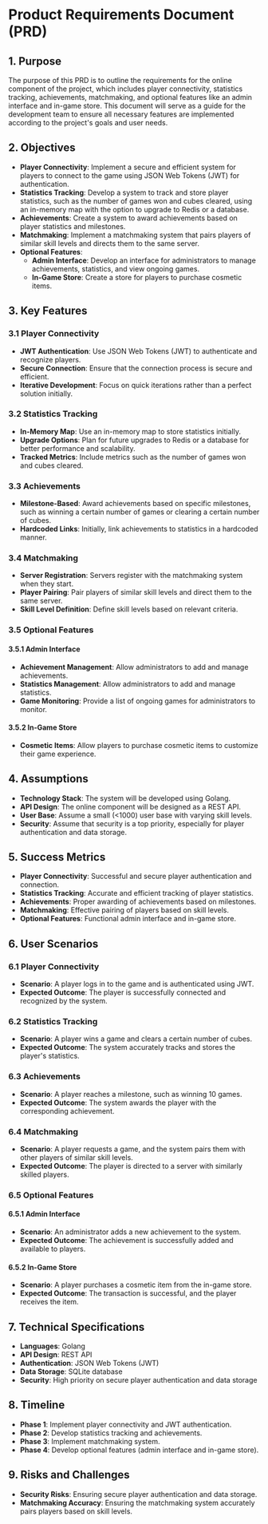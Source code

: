 # Product Requirements Document (PRD)

## 1. Purpose

The purpose of this PRD is to outline the requirements for the online component of the project, which includes player connectivity, statistics tracking, achievements, matchmaking, and optional features like an admin interface and in-game store. This document will serve as a guide for the development team to ensure all necessary features are implemented according to the project's goals and user needs.

## 2. Objectives

- **Player Connectivity**: Implement a secure and efficient system for players to connect to the game using JSON Web Tokens (JWT) for authentication.
- **Statistics Tracking**: Develop a system to track and store player statistics, such as the number of games won and cubes cleared, using an in-memory map with the option to upgrade to Redis or a database.
- **Achievements**: Create a system to award achievements based on player statistics and milestones.
- **Matchmaking**: Implement a matchmaking system that pairs players of similar skill levels and directs them to the same server.
- **Optional Features**:
  - **Admin Interface**: Develop an interface for administrators to manage achievements, statistics, and view ongoing games.
  - **In-Game Store**: Create a store for players to purchase cosmetic items.

## 3. Key Features

### 3.1 Player Connectivity

- **JWT Authentication**: Use JSON Web Tokens (JWT) to authenticate and recognize players.
- **Secure Connection**: Ensure that the connection process is secure and efficient.
- **Iterative Development**: Focus on quick iterations rather than a perfect solution initially.

### 3.2 Statistics Tracking

- **In-Memory Map**: Use an in-memory map to store statistics initially.
- **Upgrade Options**: Plan for future upgrades to Redis or a database for better performance and scalability.
- **Tracked Metrics**: Include metrics such as the number of games won and cubes cleared.

### 3.3 Achievements

- **Milestone-Based**: Award achievements based on specific milestones, such as winning a certain number of games or clearing a certain number of cubes.
- **Hardcoded Links**: Initially, link achievements to statistics in a hardcoded manner.

### 3.4 Matchmaking

- **Server Registration**: Servers register with the matchmaking system when they start.
- **Player Pairing**: Pair players of similar skill levels and direct them to the same server.
- **Skill Level Definition**: Define skill levels based on relevant criteria.

### 3.5 Optional Features

#### 3.5.1 Admin Interface

- **Achievement Management**: Allow administrators to add and manage achievements.
- **Statistics Management**: Allow administrators to add and manage statistics.
- **Game Monitoring**: Provide a list of ongoing games for administrators to monitor.

#### 3.5.2 In-Game Store

- **Cosmetic Items**: Allow players to purchase cosmetic items to customize their game experience.

## 4. Assumptions

- **Technology Stack**: The system will be developed using Golang.
- **API Design**: The online component will be designed as a REST API.
- **User Base**: Assume a small (<1000) user base with varying skill levels.
- **Security**: Assume that security is a top priority, especially for player authentication and data storage.

## 5. Success Metrics

- **Player Connectivity**: Successful and secure player authentication and connection.
- **Statistics Tracking**: Accurate and efficient tracking of player statistics.
- **Achievements**: Proper awarding of achievements based on milestones.
- **Matchmaking**: Effective pairing of players based on skill levels.
- **Optional Features**: Functional admin interface and in-game store.

## 6. User Scenarios

### 6.1 Player Connectivity

- **Scenario**: A player logs in to the game and is authenticated using JWT.
- **Expected Outcome**: The player is successfully connected and recognized by the system.

### 6.2 Statistics Tracking

- **Scenario**: A player wins a game and clears a certain number of cubes.
- **Expected Outcome**: The system accurately tracks and stores the player's statistics.

### 6.3 Achievements

- **Scenario**: A player reaches a milestone, such as winning 10 games.
- **Expected Outcome**: The system awards the player with the corresponding achievement.

### 6.4 Matchmaking

- **Scenario**: A player requests a game, and the system pairs them with other players of similar skill levels.
- **Expected Outcome**: The player is directed to a server with similarly skilled players.

### 6.5 Optional Features

#### 6.5.1 Admin Interface

- **Scenario**: An administrator adds a new achievement to the system.
- **Expected Outcome**: The achievement is successfully added and available to players.

#### 6.5.2 In-Game Store

- **Scenario**: A player purchases a cosmetic item from the in-game store.
- **Expected Outcome**: The transaction is successful, and the player receives the item.

## 7. Technical Specifications

- **Languages**: Golang
- **API Design**: REST API
- **Authentication**: JSON Web Tokens (JWT)
- **Data Storage**: SQLite database
- **Security**: High priority on secure player authentication and data storage

## 8. Timeline

- **Phase 1**: Implement player connectivity and JWT authentication.
- **Phase 2**: Develop statistics tracking and achievements.
- **Phase 3**: Implement matchmaking system.
- **Phase 4**: Develop optional features (admin interface and in-game store).

## 9. Risks and Challenges

- **Security Risks**: Ensuring secure player authentication and data storage.
- **Matchmaking Accuracy**: Ensuring the matchmaking system accurately pairs players based on skill levels.